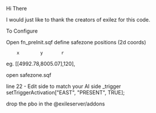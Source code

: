 Hi There

I would just like to thank the creators of exilez for this code.

To Configure

Open fn_preInit.sqf
define safezone positions (2d coords)


		x		 y		 r
eg.  [[4992.78,8005.07],120],

open safezone.sqf

line 22 - Edit side to match your AI
							   side
_trigger setTriggerActivation["EAST", "PRESENT", TRUE];



drop the pbo in the @exileserver/addons

